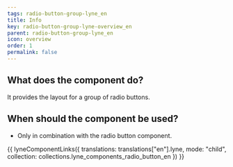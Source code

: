 ```yaml
---
tags: radio-button-group-lyne_en
title: Info
key: radio-button-group-lyne-overview_en
parent: radio-button-group-lyne_en
icon: overview
order: 1
permalink: false
---
```


## What does the component do?
It provides the layout for a group of radio buttons.

## When should the component be used?
* Only in combination with the radio button component.

{{ lyneComponentLinks({
  translations: translations["en"].lyne,
  mode: "child",
  collection: collections.lyne_components_radio_button_en
}) }}
